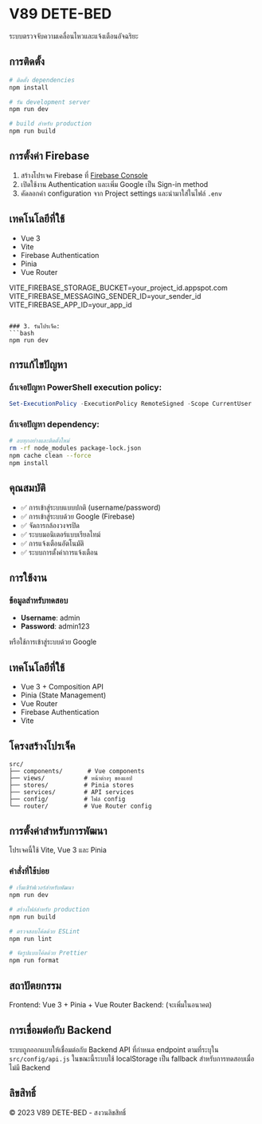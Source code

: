 # V89 DETE-BED

ระบบตรวจจับความเคลื่อนไหวและแจ้งเตือนอัจฉริยะ

## การติดตั้ง

```bash
# ติดตั้ง dependencies
npm install

# รัน development server
npm run dev

# build สำหรับ production
npm run build
```

## การตั้งค่า Firebase

1. สร้างโปรเจค Firebase ที่ [Firebase Console](https://console.firebase.google.com/)
2. เปิดใช้งาน Authentication และเพิ่ม Google เป็น Sign-in method
3. คัดลอกค่า configuration จาก Project settings และนำมาใส่ในไฟล์ `.env`

## เทคโนโลยีที่ใช้
- Vue 3
- Vite
- Firebase Authentication
- Pinia
- Vue Router

VITE_FIREBASE_STORAGE_BUCKET=your_project_id.appspot.com
VITE_FIREBASE_MESSAGING_SENDER_ID=your_sender_id
VITE_FIREBASE_APP_ID=your_app_id
```

### 3. รันโปรเจ็ค:
```bash
npm run dev
```

## การแก้ไขปัญหา

### ถ้าเจอปัญหา PowerShell execution policy:
```powershell
Set-ExecutionPolicy -ExecutionPolicy RemoteSigned -Scope CurrentUser
```

### ถ้าเจอปัญหา dependency:
```bash
# ลบทุกอย่างและติดตั้งใหม่
rm -rf node_modules package-lock.json
npm cache clean --force
npm install
```

## คุณสมบัติ

- ✅ การเข้าสู่ระบบแบบปกติ (username/password)
- ✅ การเข้าสู่ระบบด้วย Google (Firebase)
- ✅ จัดการกล้องวงจรปิด
- ✅ ระบบมอนิเตอร์แบบเรียลไทม์
- ✅ การแจ้งเตือนอัตโนมัติ
- ✅ ระบบการตั้งค่าการแจ้งเตือน

## การใช้งาน

### ข้อมูลสำหรับทดสอบ
- **Username**: admin
- **Password**: admin123

หรือใช้การเข้าสู่ระบบด้วย Google

## เทคโนโลยีที่ใช้

- Vue 3 + Composition API
- Pinia (State Management)
- Vue Router
- Firebase Authentication
- Vite

## โครงสร้างโปรเจ็ค

```
src/
├── components/       # Vue components
├── views/           # หน้าต่างๆ ของแอป
├── stores/          # Pinia stores
├── services/        # API services
├── config/          # ไฟล์ config
└── router/          # Vue Router config
```

## การตั้งค่าสำหรับการพัฒนา

โปรเจคนี้ใช้ Vite, Vue 3 และ Pinia

### คำสั่งที่ใช้บ่อย

```bash
# เริ่มเซิร์ฟเวอร์สำหรับพัฒนา
npm run dev

# สร้างไฟล์สำหรับ production
npm run build

# ตรวจสอบโค้ดด้วย ESLint
npm run lint

# จัดรูปแบบโค้ดด้วย Prettier
npm run format
```

## สถาปัตยกรรม

Frontend: Vue 3 + Pinia + Vue Router
Backend: (จะเพิ่มในอนาคต)

## การเชื่อมต่อกับ Backend

ระบบถูกออกแบบให้เชื่อมต่อกับ Backend API ที่กำหนด endpoint ตามที่ระบุใน `src/config/api.js`
ในขณะนี้ระบบใช้ localStorage เป็น fallback สำหรับการทดสอบเมื่อไม่มี Backend

## ลิขสิทธิ์

© 2023 V89 DETE-BED - สงวนลิขสิทธิ์

